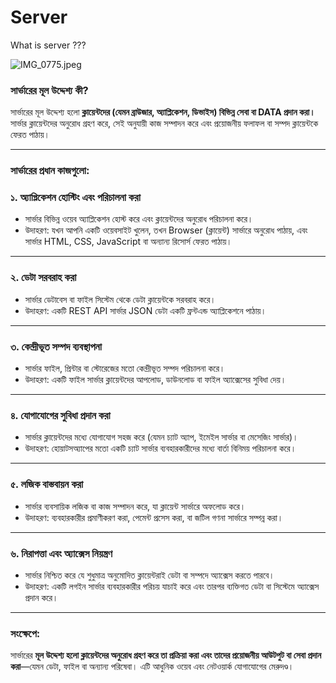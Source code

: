 # Server

What is server ??? 

![IMG_0775.jpeg](attachment:aabcab43-a3b8-4ba3-a268-88b914df0980:IMG_0775.jpeg)

### সার্ভারের মূল উদ্দেশ্য কী?

সার্ভারের মূল উদ্দেশ্য হলো **ক্লায়েন্টদের (যেমন ব্রাউজার, অ্যাপ্লিকেশন, ডিভাইস) বিভিন্ন সেবা বা DATA প্রদান করা।** সার্ভার ক্লায়েন্টদের অনুরোধ গ্রহণ করে, সেই অনুযায়ী কাজ সম্পাদন করে এবং প্রয়োজনীয় ফলাফল বা সম্পদ ক্লায়েন্টকে ফেরত পাঠায়।

---

### সার্ভারের প্রধান কাজগুলো:

### ১. **অ্যাপ্লিকেশন হোস্টিং এবং পরিচালনা করা**

- সার্ভার বিভিন্ন ওয়েব অ্যাপ্লিকেশন হোস্ট করে এবং ক্লায়েন্টদের অনুরোধ পরিচালনা করে।
- উদাহরণ: যখন আপনি একটি ওয়েবসাইট খুলেন, তখন Browser (ক্লায়েন্ট) সার্ভারে অনুরোধ পাঠায়, এবং সার্ভার HTML, CSS, JavaScript বা অন্যান্য রিসোর্স ফেরত পাঠায়।

---

### ২. **ডেটা সরবরাহ করা**

- সার্ভার ডেটাবেস বা ফাইল সিস্টেম থেকে ডেটা ক্লায়েন্টকে সরবরাহ করে।
- উদাহরণ: একটি REST API সার্ভার JSON ডেটা একটি ফ্রন্টএন্ড অ্যাপ্লিকেশনে পাঠায়।

---

### ৩. **কেন্দ্রীভূত সম্পদ ব্যবস্থাপনা**

- সার্ভার ফাইল, প্রিন্টার বা স্টোরেজের মতো কেন্দ্রীভূত সম্পদ পরিচালনা করে।
- উদাহরণ: একটি ফাইল সার্ভার ক্লায়েন্টদের আপলোড, ডাউনলোড বা ফাইল অ্যাক্সেসের সুবিধা দেয়।

---

### ৪. **যোগাযোগের সুবিধা প্রদান করা**

- সার্ভার ক্লায়েন্টদের মধ্যে যোগাযোগ সহজ করে (যেমন চ্যাট অ্যাপ, ইমেইল সার্ভার বা মেসেজিং সার্ভার)।
- উদাহরণ: হোয়াটসঅ্যাপের মতো একটি চ্যাট সার্ভার ব্যবহারকারীদের মধ্যে বার্তা বিনিময় পরিচালনা করে।

---

### ৫. **লজিক বাস্তবায়ন করা**

- সার্ভার ব্যবসায়িক লজিক বা কাজ সম্পাদন করে, যা ক্লায়েন্ট সার্ভারে অফলোড করে।
- উদাহরণ: ব্যবহারকারীর প্রমাণীকরণ করা, পেমেন্ট প্রসেস করা, বা জটিল গণনা সার্ভারে সম্পন্ন করা।

---

### ৬. **নিরাপত্তা এবং অ্যাক্সেস নিয়ন্ত্রণ**

- সার্ভার নিশ্চিত করে যে শুধুমাত্র অনুমোদিত ক্লায়েন্টরাই ডেটা বা সম্পদে অ্যাক্সেস করতে পারবে।
- উদাহরণ: একটি লগইন সার্ভার ব্যবহারকারীর পরিচয় যাচাই করে এবং তারপর ব্যক্তিগত ডেটা বা সিস্টেমে অ্যাক্সেস প্রদান করে।

---

### সংক্ষেপে:

সার্ভারের **মূল উদ্দেশ্য হলো ক্লায়েন্টদের অনুরোধ গ্রহণ করে তা প্রক্রিয়া করা এবং তাদের প্রয়োজনীয় আউটপুট বা সেবা প্রদান করা**—যেমন ডেটা, ফাইল বা অন্যান্য পরিষেবা। এটি আধুনিক ওয়েব এবং নেটওয়ার্ক যোগাযোগের মেরুদণ্ড।
